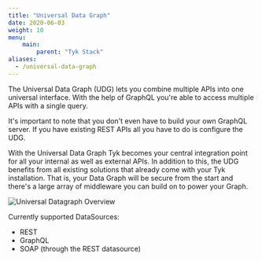 ```yaml
---
title: "Universal Data Graph"
date: 2020-06-03
weight: 10
menu: 
    main:
        parent: "Tyk Stack"
aliases:
  - /universal-data-graph
---
```


The Universal Data Graph (UDG) lets you combine multiple APIs into one universal interface.
With the help of GraphQL you're able to access multiple APIs with a single query.

It's important to note that you don't even have to build your own GraphQL server.
If you have existing REST APIs all you have to do is configure the UDG.

With the Universal Data Graph Tyk becomes your central integration point for all your internal as well as external APIs.
In addition to this, the UDG benefits from all existing solutions that already come with your Tyk installation.
That is, your Data Graph will be secure from the start and there's a large array of middleware you can build on to power your Graph.

![Universal Datagraph Overview](/img/diagrams/universal_datagraph_overview.png)

Currently supported DataSources:
- REST
- GraphQL
- SOAP (through the REST datasource)
